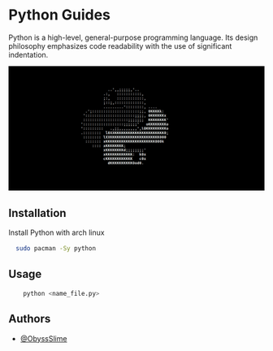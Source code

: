 # Python Guides

Python is a high-level, general-purpose programming language. Its design philosophy emphasizes code readability with the use of significant indentation.

![App Screenshot](https://raw.githubusercontent.com/ObyssSlime/PythonGuides/main/raw/images/python3.png)

## Installation

Install Python with arch linux

```bash
  sudo pacman -Sy python
```

## Usage

```python
    python <name_file.py>
```

## Authors

- [@ObyssSlime](https://www.github.com/ObyssSlime)
